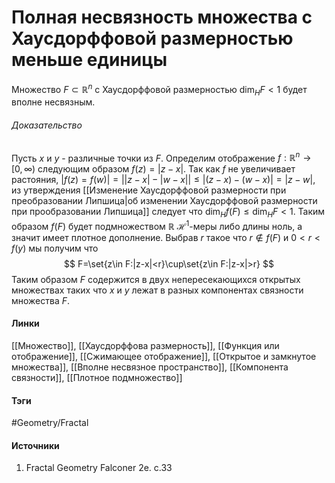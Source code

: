 # Полная несвязность множества с Хаусдорффовой размерностью меньше единицы
Множество $F\subset\mathbb{R}^{n}$ с Хаусдорффовой размерностью $\dim_{H}F<1$ будет вполне несвязным.
###### Доказательство
Пусть $x$ и $y$ - различные точки из $F$. Определим отображение $f:\mathbb{R}^{n}\to[0,\infty)$ следующим образом $f(z)=|z-x|$. Так как $f$ не увеличивает растояния, $|f(z)=f(w)|=\Big||z-x|-|w-x|\Big|\le|(z-x)-(w-x)|=|z-w|$, из утверждения [[Изменение Хаусдорффовой размерности при преобразовании Липшица|об изменении Хаусдорффовой размерности при прообразовании Липшица]] следует что $\dim_{H}f(F)\le\dim_{H}F<1$. Таким образом $f(F)$ будет подмножеством $\mathbb{R}$ $\mathcal{H}^{1}$-меры либо длины ноль, а значит имеет плотное дополнение. Выбрав $r$ такое что $r\notin f(F)$ и $0<r<f(y)$ мы получим что
$$
F=\set{z\in F:|z-x|<r}\cup\set{z\in F:|z-x|>r}
$$
Таким образом $F$ содержится в двух непересекающихся открытых множествах таких что $x$ и $y$ лежат в разных компонентах связности множества $F$.
#### Линки
[[Множество]],
[[Хаусдорффова размерность]],
[[Функция или отображение]],
[[Сжимающее отображение]],
[[Открытое и замкнутое множества]],
[[Вполне несвязное пространство]],
[[Компонента связности]],
[[Плотное подмножество]]
#### Тэги
 #Geometry/Fractal 
#### Источники
1. Fractal Geometry Falconer 2e. c.33